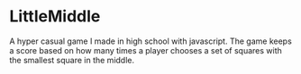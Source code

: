 # LittleMiddle
A hyper casual game I made in high school with javascript. The game keeps a score based on how many times a player chooses a set of squares with the smallest square in the middle.
